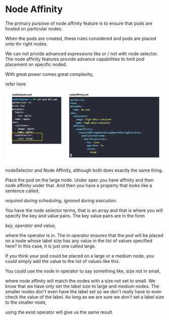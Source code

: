 # Node Affinity

The primary purpose of node affinity feature is to ensure that pods are hosted on particular nodes.

When the pods are created, these rules considered and pods are placed onto thr right nodes.

We can not privide advanced expressions like or / not with node selector. The node affinity features provide advance capabilities to limit pod placement on specific noded.

With great power comes great complexity,

refer here

![alt text](../pngs/node-affinity.png)

nodeSelector and Node Affinity, although both does exactly the same thing.

Place the pod on the large node. Under spec you have affinity and then node affinity under that. And then you have a property that looks like a sentence called,

*required during scheduling, ignored during execution.*

You have the node selector terms, that is an array and that is where you will specify the key and value pairs. The key value pairs are in the form

*key, operator and value,*

where the operator is in. The in operator ensures that the pod will be placed on a node whose label size has any value in the list of values specified here? In this case, it is just one called large.

If you think your pod could be placed on a large or a medium node, you could simply add the value to the list of values like this.

You could use the node in operator to say something like, size not in small,

where node affinity will match the nodes with a size not set to small. We know that we have only set the label size to large and medium nodes. The smaller nodes don't even have the label set so we don't really have to even check the value of the label. As long as we are sure we don't set a label size to the smaller node,

using the exist operator will give us the same result.